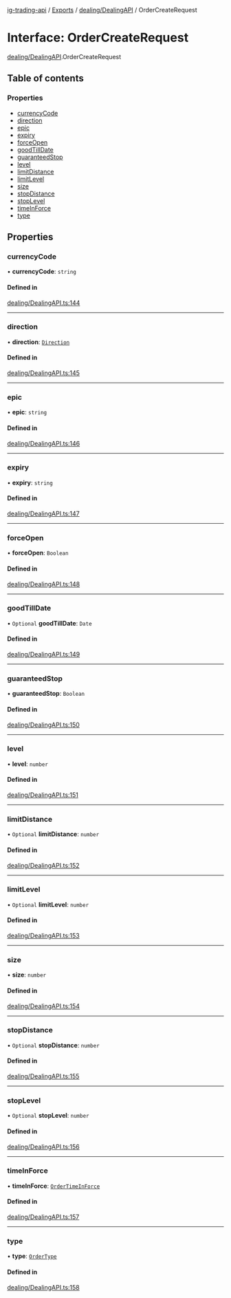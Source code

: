 [ig-trading-api](../README.md) / [Exports](../modules.md) / [dealing/DealingAPI](../modules/dealing_DealingAPI.md) / OrderCreateRequest

# Interface: OrderCreateRequest

[dealing/DealingAPI](../modules/dealing_DealingAPI.md).OrderCreateRequest

## Table of contents

### Properties

- [currencyCode](dealing_DealingAPI.OrderCreateRequest.md#currencycode)
- [direction](dealing_DealingAPI.OrderCreateRequest.md#direction)
- [epic](dealing_DealingAPI.OrderCreateRequest.md#epic)
- [expiry](dealing_DealingAPI.OrderCreateRequest.md#expiry)
- [forceOpen](dealing_DealingAPI.OrderCreateRequest.md#forceopen)
- [goodTillDate](dealing_DealingAPI.OrderCreateRequest.md#goodtilldate)
- [guaranteedStop](dealing_DealingAPI.OrderCreateRequest.md#guaranteedstop)
- [level](dealing_DealingAPI.OrderCreateRequest.md#level)
- [limitDistance](dealing_DealingAPI.OrderCreateRequest.md#limitdistance)
- [limitLevel](dealing_DealingAPI.OrderCreateRequest.md#limitlevel)
- [size](dealing_DealingAPI.OrderCreateRequest.md#size)
- [stopDistance](dealing_DealingAPI.OrderCreateRequest.md#stopdistance)
- [stopLevel](dealing_DealingAPI.OrderCreateRequest.md#stoplevel)
- [timeInForce](dealing_DealingAPI.OrderCreateRequest.md#timeinforce)
- [type](dealing_DealingAPI.OrderCreateRequest.md#type)

## Properties

### currencyCode

• **currencyCode**: `string`

#### Defined in

[dealing/DealingAPI.ts:144](https://github.com/bennycode/ig-trading-api/blob/98182c7/src/dealing/DealingAPI.ts#L144)

---

### direction

• **direction**: [`Direction`](../enums/dealing_DealingAPI.Direction.md)

#### Defined in

[dealing/DealingAPI.ts:145](https://github.com/bennycode/ig-trading-api/blob/98182c7/src/dealing/DealingAPI.ts#L145)

---

### epic

• **epic**: `string`

#### Defined in

[dealing/DealingAPI.ts:146](https://github.com/bennycode/ig-trading-api/blob/98182c7/src/dealing/DealingAPI.ts#L146)

---

### expiry

• **expiry**: `string`

#### Defined in

[dealing/DealingAPI.ts:147](https://github.com/bennycode/ig-trading-api/blob/98182c7/src/dealing/DealingAPI.ts#L147)

---

### forceOpen

• **forceOpen**: `Boolean`

#### Defined in

[dealing/DealingAPI.ts:148](https://github.com/bennycode/ig-trading-api/blob/98182c7/src/dealing/DealingAPI.ts#L148)

---

### goodTillDate

• `Optional` **goodTillDate**: `Date`

#### Defined in

[dealing/DealingAPI.ts:149](https://github.com/bennycode/ig-trading-api/blob/98182c7/src/dealing/DealingAPI.ts#L149)

---

### guaranteedStop

• **guaranteedStop**: `Boolean`

#### Defined in

[dealing/DealingAPI.ts:150](https://github.com/bennycode/ig-trading-api/blob/98182c7/src/dealing/DealingAPI.ts#L150)

---

### level

• **level**: `number`

#### Defined in

[dealing/DealingAPI.ts:151](https://github.com/bennycode/ig-trading-api/blob/98182c7/src/dealing/DealingAPI.ts#L151)

---

### limitDistance

• `Optional` **limitDistance**: `number`

#### Defined in

[dealing/DealingAPI.ts:152](https://github.com/bennycode/ig-trading-api/blob/98182c7/src/dealing/DealingAPI.ts#L152)

---

### limitLevel

• `Optional` **limitLevel**: `number`

#### Defined in

[dealing/DealingAPI.ts:153](https://github.com/bennycode/ig-trading-api/blob/98182c7/src/dealing/DealingAPI.ts#L153)

---

### size

• **size**: `number`

#### Defined in

[dealing/DealingAPI.ts:154](https://github.com/bennycode/ig-trading-api/blob/98182c7/src/dealing/DealingAPI.ts#L154)

---

### stopDistance

• `Optional` **stopDistance**: `number`

#### Defined in

[dealing/DealingAPI.ts:155](https://github.com/bennycode/ig-trading-api/blob/98182c7/src/dealing/DealingAPI.ts#L155)

---

### stopLevel

• `Optional` **stopLevel**: `number`

#### Defined in

[dealing/DealingAPI.ts:156](https://github.com/bennycode/ig-trading-api/blob/98182c7/src/dealing/DealingAPI.ts#L156)

---

### timeInForce

• **timeInForce**: [`OrderTimeInForce`](../enums/dealing_DealingAPI.OrderTimeInForce.md)

#### Defined in

[dealing/DealingAPI.ts:157](https://github.com/bennycode/ig-trading-api/blob/98182c7/src/dealing/DealingAPI.ts#L157)

---

### type

• **type**: [`OrderType`](../enums/dealing_DealingAPI.OrderType.md)

#### Defined in

[dealing/DealingAPI.ts:158](https://github.com/bennycode/ig-trading-api/blob/98182c7/src/dealing/DealingAPI.ts#L158)
